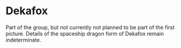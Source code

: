 # Dekafox

Part of the group, but not currently not planned to be part of the first picture.  Details of the spaceship dragon form of Dekafox remain indeterminate.